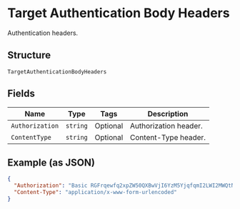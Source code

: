 
# Target Authentication Body Headers

Authentication headers.

## Structure

`TargetAuthenticationBodyHeaders`

## Fields

| Name | Type | Tags | Description |
|  --- | --- | --- | --- |
| `Authorization` | `string` | Optional | Authorization header. |
| `ContentType` | `string` | Optional | Content-Type header. |

## Example (as JSON)

```json
{
  "Authorization": "Basic RGFrqewfq2xpZW50QXBwVjI6YzM5YjqfqmI2LWI2MWQtNDRlZTQ5MmM1YTRk",
  "Content-Type": "application/x-www-form-urlencoded"
}
```

